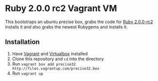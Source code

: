 # Ruby 2.0.0 rc2 Vagrant VM

This bootstraps an ubuntu precise box, grabs the code for [Ruby
2.0.0-rc2](http://www.ruby-lang.org/en/news/2013/02/08/ruby-2-0-0-rc2-is-released/)
installs it and also grabs the newest Rubygems and installs it.

## Installation

1. Have [Vagrant](http://www.vagrantup.com/) and [Virtualbox](https://www.virtualbox.org/) installed
2. Clone this repository and `cd` into the directory
3. Run `vagrant box add precise32 http://files.vagrantup.com/precise32.box`
4. Run `vagrant up`
